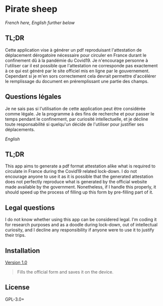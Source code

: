 # Pirate sheep

*French here, English further below*

## TL;DR

Cette application vise à générer un pdf reproduisant l'attestation de déplacement dérogatoire nécessaire pour circuler en France durant le confinement dû à la pandémie du Covid19. Je n'encourage personne à l'utiliser car il est possible que l'attestation ne corresponde pas exactement à ce qui est généré par le site officiel mis en ligne par le gouvernement. Cependant si je m'en sors correctement cela devrait permettre d'accélérer le remplissage du document en préremplissant une partie des champs. 

## Questions légales

Je ne sais pas si l'utilisation de cette application peut être considérée comme légale. Je la programme à des fins de recherche et pour passer le temps pendant le confinement, par curiosité intellectuelle, et je décline toute responsabilité si quelqu'un décide de l'utiliser pour justifier ses déplacements.

*English*

## TL;DR

This app aims to generate a pdf format attestation alike what is required to circulate in France during the Covid19 related lock-down. I do not encourage anyone to use it as it is possible that the generated attestation does not perfectly reproduce what is generated by the official website made available by the government. Nonetheless, if I handle this properly, it should speed up the process of filling up this form by pre-filling part of it.

## Legal questions

I do not know whether using this app can be considered legal. I'm coding it for research purposes and as a doodle during lock-down, out of intellectual curiosity, and I decline any responsibility if anyone were to use it to justify their trips.

## Installation

[Version 1.0](https://github.com/guisalmon/pirate_sheep/blob/d375bf24d350f6f604c3cdad4071f20d13c44cfe/release/app-release-unsigned.apk)

> Fills the official form and saves it on the device.

## License

GPL-3.0+
